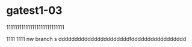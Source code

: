 # gatest1-03
111111111111111111111111111

1111
1111
 nw branch
s
ddddddddddddddddddddddfddddddddddddddddd
